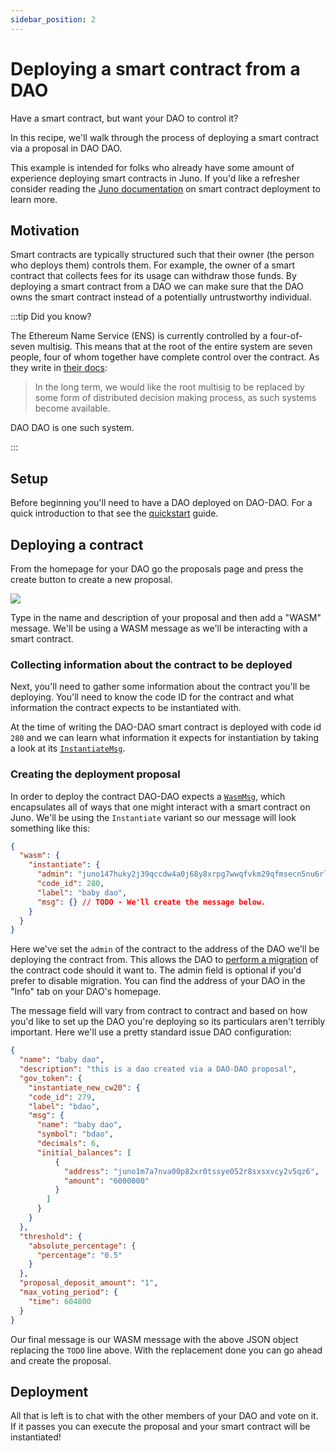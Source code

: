```yaml
---
sidebar_position: 2
---
```


# Deploying a smart contract from a DAO

Have a smart contract, but want your DAO to control it?

In this recipe, we'll walk through the process of deploying a smart contract via
a proposal in DAO DAO.

This example is intended for folks who already have some amount of
experience deploying smart contracts in Juno. If you'd like a
refresher consider reading the [Juno
documentation](https://docs.junonetwork.io/smart-contracts-and-junod-development/tutorial-erc-20)
on smart contract deployment to learn more.

## Motivation

Smart contracts are typically structured such that their owner (the
person who deploys them) controls them. For example, the owner of a
smart contract that collects fees for its usage can withdraw those
funds. By deploying a smart contract from a DAO we can make sure that
the DAO owns the smart contract instead of a potentially untrustworthy
individual.

:::tip Did you know?

The Ethereum Name Service (ENS) is currently controlled by a four-of-seven
multisig. This means that at the root of the entire system are seven
people, four of whom together have complete control over the
contract. As they write in [their
docs](https://ens.domains/about/#about-root):

> In the long term, we would like the root multisig to be replaced by
> some form of distributed decision making process, as such systems
> become available.

DAO DAO is one such system.

:::

## Setup

Before beginning you'll need to have a DAO deployed on DAO-DAO. For a
quick introduction to that see the
[quickstart](/quickstart/create-a-dao) guide.

## Deploying a contract

From the homepage for your DAO go the proposals page and press the
create button to create a new proposal.

![](/img/examples/create-button.jpg)

Type in the name and description of your proposal and then add a
"WASM" message. We'll be using a WASM message as we'll be interacting
with a smart contract.

### Collecting information about the contract to be deployed

Next, you'll need to gather some information about the contract you'll
be deploying. You'll need to know the code ID for the contract and
what information the contract expects to be instantiated with.

At the time of writing the DAO-DAO smart contract is deployed with
code id `280` and we can learn what information it expects for
instantiation by taking a look at its
[`InstantiateMsg`](https://github.com/DA0-DA0/dao-contracts/blob/28744e2040fa09c0e3a4eb87905fc68895b01e9a/contracts/cw3-dao/src/msg.rs#L12-L28).

### Creating the deployment proposal

In order to deploy the contract DAO-DAO expects a
[`WasmMsg`](https://docs.rs/cosmwasm-std/0.16.2/cosmwasm_std/enum.WasmMsg.html),
which encapsulates all of ways that one might interact with a smart
contract on Juno. We'll be using the `Instantiate` variant so our
message will look something like this:

```json
{
  "wasm": {
    "instantiate": {
      "admin": "juno147huky2j39qccdw4a0j68y8xrpg7wwqfvkm29qfmsecn5nu6rl8qsle7gk",
      "code_id": 280,
      "label": "baby dao",
      "msg": {} // TODO - We'll create the message below.
    }
  }
}
```

Here we've set the `admin` of the contract to the address of the DAO
we'll be deploying the contract from. This allows the DAO to [perform
a
migration](https://github.com/CosmWasm/wasmd/blob/315284e3601b5e4a15a57b8b9ab5edd785323b9c/x/wasm/internal/types/tx.proto#L51-L52)
of the contract code should it want to. The admin field is optional if
you'd prefer to disable migration. You can find the address of your
DAO in the "Info" tab on your DAO's homepage.

The message field will vary from contract to contract and based on
how you'd like to set up the DAO you're deploying so its particulars
aren't terribly important. Here we'll use a pretty standard issue DAO
configuration:

```json
{
  "name": "baby dao",
  "description": "this is a dao created via a DAO-DAO proposal",
  "gov_token": {
    "instantiate_new_cw20": {
    "code_id": 279,
    "label": "bdao",
    "msg": {
      "name": "baby dao",
      "symbol": "bdao",
      "decimals": 6,
      "initial_balances": [
          {
            "address": "juno1m7a7nva00p82xr0tssye052r8sxsxvcy2v5qz6",
            "amount": "6000000"
          }
	    ]
      }
    }
  },
  "threshold": {
    "absolute_percentage": {
      "percentage": "0.5"
    }
  },
  "proposal_deposit_amount": "1",
  "max_voting_period": {
    "time": 604800
  }
}
```

Our final message is our WASM message with the above JSON object
replacing the `TODO` line above. With the replacement done you can
go ahead and create the proposal.

## Deployment

All that is left is to chat with the other members of your DAO and
vote on it. If it passes you can execute the proposal and your smart
contract will be instantiated!
